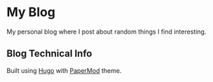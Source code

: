# My Blog

My personal blog where I post about random things I find interesting.

## Blog Technical Info

Built using [Hugo](https://gohugo.io/) with [PaperMod](https://github.com/adityatelange/hugo-PaperMod/) theme.
